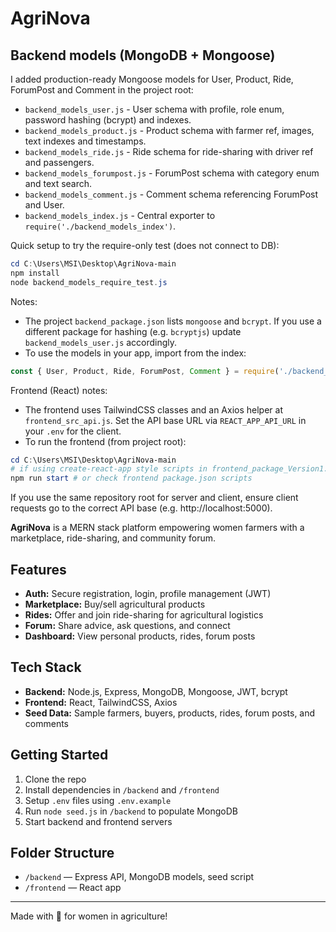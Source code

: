 # AgriNova

## Backend models (MongoDB + Mongoose)

I added production-ready Mongoose models for User, Product, Ride, ForumPost and Comment in the project root:

- `backend_models_user.js` - User schema with profile, role enum, password hashing (bcrypt) and indexes.
- `backend_models_product.js` - Product schema with farmer ref, images, text indexes and timestamps.
- `backend_models_ride.js` - Ride schema for ride-sharing with driver ref and passengers.
- `backend_models_forumpost.js` - ForumPost schema with category enum and text search.
- `backend_models_comment.js` - Comment schema referencing ForumPost and User.
- `backend_models_index.js` - Central exporter to `require('./backend_models_index')`.

Quick setup to try the require-only test (does not connect to DB):

```powershell
cd C:\Users\MSI\Desktop\AgriNova-main
npm install
node backend_models_require_test.js
```

Notes:
- The project `backend_package.json` lists `mongoose` and `bcrypt`. If you use a different package for hashing (e.g. `bcryptjs`) update `backend_models_user.js` accordingly.
- To use the models in your app, import from the index:

```js
const { User, Product, Ride, ForumPost, Comment } = require('./backend_models_index');
```

Frontend (React) notes:

- The frontend uses TailwindCSS classes and an Axios helper at `frontend_src_api.js`. Set the API base URL via `REACT_APP_API_URL` in your `.env` for the client.
- To run the frontend (from project root):

```powershell
cd C:\Users\MSI\Desktop\AgriNova-main
# if using create-react-app style scripts in frontend_package_Version1.json, run the appropriate command, e.g.:
npm run start # or check frontend package.json scripts
```

If you use the same repository root for server and client, ensure client requests go to the correct API base (e.g. http://localhost:5000).


**AgriNova** is a MERN stack platform empowering women farmers with a marketplace, ride-sharing, and community forum.

## Features

- **Auth:** Secure registration, login, profile management (JWT)
- **Marketplace:** Buy/sell agricultural products
- **Rides:** Offer and join ride-sharing for agricultural logistics
- **Forum:** Share advice, ask questions, and connect
- **Dashboard:** View personal products, rides, forum posts

## Tech Stack

- **Backend:** Node.js, Express, MongoDB, Mongoose, JWT, bcrypt
- **Frontend:** React, TailwindCSS, Axios
- **Seed Data:** Sample farmers, buyers, products, rides, forum posts, and comments

## Getting Started

1. Clone the repo
2. Install dependencies in `/backend` and `/frontend`
3. Setup `.env` files using `.env.example`
4. Run `node seed.js` in `/backend` to populate MongoDB
5. Start backend and frontend servers

## Folder Structure

- `/backend` — Express API, MongoDB models, seed script
- `/frontend` — React app

---

Made with 💚 for women in agriculture!
